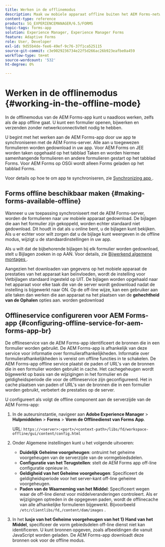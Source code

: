 ```yaml
---
title: Werken in de offlinemodus
description: Maak uw mobiele apparaat offline buiten het AEM Forms-netwerkbereik of in een volledig offline modus en werk aan de AEM Forms-app
content-type: reference
products: SG_EXPERIENCEMANAGER/6.5/FORMS
topic-tags: forms-app
solution: Experience Manager, Experience Manager Forms
feature: Adaptive Forms
role: User, Developer
exl-id: 9d55b4de-fee6-49ef-9c76-37f1ca525115
source-git-commit: c3e9029236734e22f5d266ac26b923eafbe0a459
workflow-type: tm+mt
source-wordcount: '532'
ht-degree: 0%

---
```


# Werken in de offlinemodus {#working-in-the-offline-mode}

In de offlinemodus van de AEM Forms-app kunt u naadloos werken, zelfs als de app offline gaat. U kunt een formulier openen, bijwerken en verzenden zonder netwerkconnectiviteit nodig te hebben.

U begint met het werken aan de AEM Forms-app door uw app te synchroniseren met de AEM Forms-server. Alle aan u toegewezen formulieren worden gedownload in uw app. Voor AEM Forms on JEE worden taken opgehaald op het tabblad Taken en worden hiermee samenhangende formulieren en andere formulieren gestart op het tabblad Forms. Voor AEM Forms op OSGi wordt alleen Forms geladen op het tabblad Forms.

Voor details op hoe te om app te synchroniseren, zie [ Synchronizing app ](/help/forms/using/sync-app.md).

## Forms offline beschikbaar maken {#making-forms-available-offline}

Wanneer u uw toepassing synchroniseert met de AEM Forms-server, worden de formulieren naar uw mobiele apparaat gedownload. De bijlagen die aan het formulier zijn gekoppeld, worden echter standaard niet gedownload. Dit houdt in dat als u online bent, u de bijlagen kunt bekijken. Als u er echter voor wilt zorgen dat u de bijlage kunt weergeven in de offline modus, wijzigt u de standaardinstellingen in uw app.

Als u wilt dat de bijbehorende bijlagen bij elk formulier worden gedownload, stelt u Bijlagen zoeken in op AAN. Voor details, zie [ Bijwerkend algemene montages ](/help/forms/using/update-general-settings.md).

Aangezien het downloaden van gegevens op het mobiele apparaat de prestaties van het apparaat kan beïnvloeden, wordt de instelling voor Vetbijlagen standaard ingesteld op UIT. De bijlagen worden opgehaald naar het apparaat voor elke taak die van de server wordt gedownload nadat de instelling is bijgewerkt naar ON. Op de off-line wijze, kan een gebruiker aan alle taken dan werken die aan apparaat na het plaatsen van de **gehechtheid van de Ophalen** opties aan. worden gedownload

## Offlineservice configureren voor AEM Forms-app {#configuring-offline-service-for-aem-forms-app-br}

De offlineservice van de AEM Forms-app identificeert de bronnen die in een formulier worden gebruikt. De AEM Forms-app is afhankelijk van deze service voor informatie over formulierafhankelijkheden. Informatie over formulierafhankelijkheden is vereist om offline functies in te schakelen. De AEM Forms-app offline service plaatst de paden of URL&#39;s van de bronnen die in een formulier worden gebruikt in cache. Het cachegeheugen wordt bijgewerkt op basis van de wijzigingen in het formulier en de geldigheidsperiode die voor de offlineservice zijn geconfigureerd. Het in cache plaatsen van paden of URL&#39;s van de bronnen die in een formulier worden gebruikt, verbetert de prestaties op de server.

U configureert als volgt de offline component aan de serverzijde van de AEM Forms-app:

1. In de auteursinstantie, navigeer aan **Adobe Experience Manager** > **Hulpmiddelen** > **Forms** > **Vorm de Offlinedienst van Forms App**.

   URL: `https://<server>:<port>/<context-path>/libs/fd/workspace-offline/gui/content/config.html`

1. Onder Algemene instellingen kunt u het volgende uitvoeren:

   * **Duidelijk Geheime voorgeheugen**: ontruimt het geheime voorgeheugen van de serverzijde van de vormgebiedsdelen.
   * **Configuratie van het Terugstellen**: stelt de AEM Forms app off-line configuratie opnieuw in.
   * **Geldigheid van het Geheime voorgeheugen**: Specificeert de geldigheidsperiode voor het server-kant off-line geheime voorgeheugen.
   * **Paden van de Waarneming van het Middel**: Specificeert wegen waar de off-line dienst voor middelveranderingen controleert. Als er wijzigingen optreden in de opgegeven paden, wordt de offlinecache van alle afhankelijke formulieren bijgewerkt. Bijvoorbeeld `/etc/clientlibs/fd,/content/dam/images` .

1. In het **lusje van het Geheime voorgeheugen van het 1&rbrace; Hand van het Middel**, specificeer de vorm gebiedsdelen off-line dienst niet kan identificeren. U kunt bronnen opgeven, zoals afbeeldingen die vanuit JavaScript worden geladen. De AEM Forms-app downloadt deze bronnen ook voor de offline modus.
